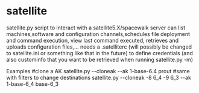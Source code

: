 satellite
=========

satellite.py script to interact with a satellite5.X/spacewalk server
can list machines,software and configuration channels,schedules file deployment and command execution, view last command executed, retrieves and uploads configuration files,...
needs a .satelliterc (will possibly be changed to satellite.ini or something like that in the future) to define credentials (and also custominfo that you want to be retrieved when running satellite.py -m)

Examples
#clone a AK
satellite.py --cloneak --ak 1-base-6.4 prout
#same with filters to change destinations
satellite.py --cloneak -8 6_4 -9 6_3 --ak 1-base-6_4 base-6_3
